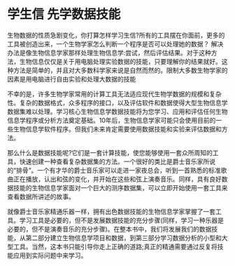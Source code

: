 # 学生信 先学数据技能

生物数据的性质急剧变化，你打算怎样学习生信?所有的工具摆在你面前，更多的工具被创造出来，一个生物学家怎么判断一个程序是否可以处理她的数据？ 解决办法是像生物信息学家那样处理生物信息学:尝试，然后评估结果。对于这种方法，生物信息仅仅是关于用电脑处理实验数据的技能，只要理解你的结果就好。这种方法是简单的，并且对大多数科学家来说是自然而然的。限制大多数生物学家的因素是用电脑进行自由实验和处理大数据的技能

不幸的是，许多生物学家常用的计算工具无法适应现代生物学数据的规模和复杂性。复杂的数据格式，众多程序的接口，以及评估软件和数据使得大型生物信息学数据集难以处理。学习核心生物信息学数据技能将为您学习、应用和评估任何生物信息学程序或分析方法奠定基础。10年后，生物信息学家可能只会使用目前的一些生物信息学软件程序。但我们未来肯定需要使用数据技能和实验来评估数据和方法。

那么什么是数据技能呢?它们是一套计算技能，使您能够使用一套众所周知的工具，快速创建一种查看复杂数据集的方法。一个很好的类比是爵士音乐家所说的“排骨”。一个有才华的爵士音乐家可以走进一家夜总会，听到一首熟悉的标准歌曲正在播放，认出和弦的变化，并开始在这些和弦上演奏音乐。同样，具有良好数据技能的生物信息学家面对一个巨大的测序数据集，可以立即开始使用一套工具来查看数据所讲述的故事。

就像爵士音乐家精通乐器一样，拥有出色数据技能的生物信息学家掌握了一套工具。学习工具是必要的，但不是发展数据技能的充分步骤(同样，学习一种乐器是必要的，但不是演奏音乐的充分步骤)。在整本书中，我们将发展我们的数据技能，从第二部分建立生物信息学项目和数据，到第三部分学习数据分析的小型和大型工具。当然，这本书只能引导你走上正确的道路;真正的精通需要通过反复将技能应用到实际问题中来学习。
